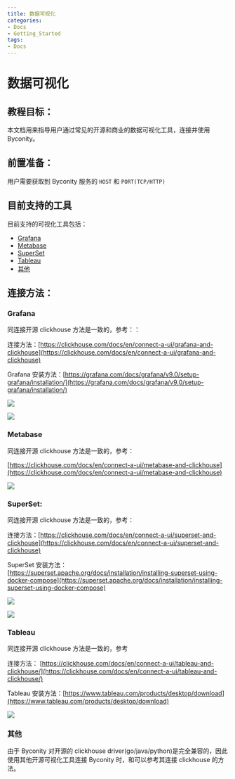 ```yaml
---
title: 数据可视化
categories:
- Docs
- Getting_Started
tags:
- Docs
---
```


# 数据可视化

## 教程目标：

本文档用来指导用户通过常见的开源和商业的数据可视化工具，连接并使用 Byconity。

## 前置准备：

用户需要获取到 Byconity 服务的 `HOST` 和 `PORT(TCP/HTTP)`

## 目前支持的工具

目前支持的可视化工具包括：

- [Grafana](数据可视化.md)
- [Metabase](数据可视化.md)
- [SuperSet](数据可视化.md)
- [Tableau](数据可视化.md)
- [其他](数据可视化.md)

## 连接方法：

### Grafana

同连接开源 clickhouse 方法是一致的，参考：：

连接方法：[https://clickhouse.com/docs/en/connect-a-ui/grafana-and-clickhouse](https://clickhouse.com/docs/en/connect-a-ui/grafana-and-clickhouse)

Grafana 安装方法：[https://grafana.com/docs/grafana/v9.0/setup-grafana/installation/](https://grafana.com/docs/grafana/v9.0/setup-grafana/installation/)

![](/static/boxcnPWwcVS2PP0ScJ1DABrY5Gb.png)

![](/static/boxcnUlfPZA9ubTQw2MiKV0eOSc.png)

### Metabase

同连接开源 clickhouse 方法是一致的，参考：

[https://clickhouse.com/docs/en/connect-a-ui/metabase-and-clickhouse](https://clickhouse.com/docs/en/connect-a-ui/metabase-and-clickhouse)

![](/static/boxcnzLODLCibKe4uefhtK3bPMh.png)

### SuperSet:

同连接开源 clickhouse 方法是一致的，参考：

连接方法：[https://clickhouse.com/docs/en/connect-a-ui/superset-and-clickhouse](https://clickhouse.com/docs/en/connect-a-ui/superset-and-clickhouse)

SuperSet 安装方法：[https://superset.apache.org/docs/installation/installing-superset-using-docker-compose](https://superset.apache.org/docs/installation/installing-superset-using-docker-compose)

![](/static/boxcnLpId4cqZ0REcyCFlZYxPqh.png)

![](/static/boxcnG3sMOmptJiaYGlugaznN3f.png)

### Tableau

同连接开源 clickhouse 方法是一致的，参考

连接方法： [https://clickhouse.com/docs/en/connect-a-ui/tableau-and-clickhouse/](https://clickhouse.com/docs/en/connect-a-ui/tableau-and-clickhouse/)

Tableau 安装方法：[https://www.tableau.com/products/desktop/download](https://www.tableau.com/products/desktop/download)

![](/static/boxcnLhKBy77zRRuwIKvGNEpdad.png)

### 其他

由于 Byconity 对开源的 clickhouse driver(go/java/python)是完全兼容的，因此使用其他开源可视化工具连接 Byconity 时，和可以参考其连接 clickhouse 的方法。
